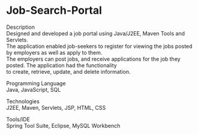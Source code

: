 # Job-Search-Portal
Description                                                                                                                                                             
      Designed and developed a job portal using Java/J2EE, Maven Tools and Servlets.                                                                                   
      The application enabled job-seekers to register for viewing the jobs posted by employers as well as apply to them.                                               
      The employers can post jobs, and receive applications for the job they posted. The application had the functionality                                             
      to create, retrieve, update, and delete information.                                                                                                             
                                                                                                                                                                       
Programming Language                                                                                                                                                   
   Java, JavaScript, SQL
                                                                                                                                                                       
Technologies                                                                                                                                                           
   J2EE, Maven, Servlets, JSP, HTML, CSS
                                                                                                                                                                       
Tools/IDE                                                                                                                                                               
   Spring Tool Suite, Eclipse, MySQL Workbench
